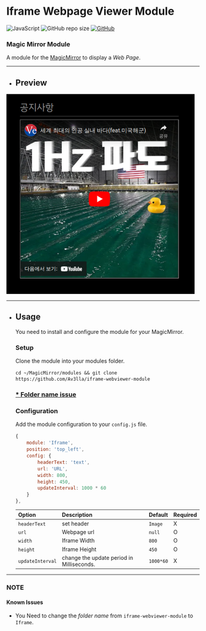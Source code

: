 # Iframe Webpage Viewer Module

![JavaScript](https://img.shields.io/badge/JavaScript-181717.svg?logo=javascript)
![GitHub repo size](https://img.shields.io/github/repo-size/av3lla/iframe-webviewer-module)
[![GitHub](https://img.shields.io/github/license/av3lla/iframe-webviewer-module)](https://mit-license.org/)

### Magic Mirror Module

A module for the [MagicMirror](https://github.com/MichMich/MagicMirror) to display a *Web Page*.

---

* ## Preview
![preview](.github/preview.png)

---

* ## Usage
    You need to install and configure the module for your MagicMirror.

    ### Setup
    Clone the module into your modules folder.
    ```shell
    cd ~/MagicMirror/modules && git clone https://github.com/Av3lla/iframe-webviewer-module
    ```
    ### [* Folder name issue](#known-issues)

    ### Configuration

    Add the module configuration to your `config.js` file.

    ```js
    {
    	module: 'Iframe',
    	position: 'top_left',
    	config: {
            headerText: 'text',
            url: 'URL',
            width: 800,
            height: 450,
            updateInterval: 1000 * 60
    	}
    },
    ```

    | Option | Description | Default | Required |
    |---|---|---|---|
    | `headerText` | set header | `Image` | X |
    | `url` | Webpage url | `null` | O |
    | `width` | Iframe Width | `800` | O |
    | `height` | Iframe Height | `450` | O |
    | `updateInterval` | change the update period in Milliseconds. | `1000*60` | X |

---

### NOTE

#### Known Issues
  * You Need to change the *folder name* from `iframe-webviewer-module` to `Iframe`.